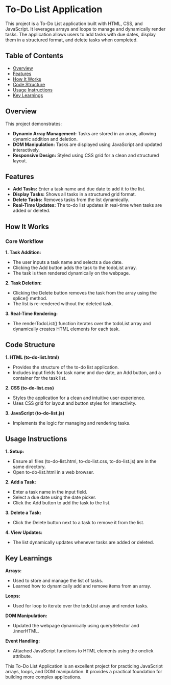 # To-Do List Application

This project is a To-Do List application built with HTML, CSS, and JavaScript. It leverages arrays and loops to manage and dynamically render tasks. The application allows users to add tasks with due dates, display them in a structured format, and delete tasks when completed.

## Table of Contents

- [Overview](#overview)
- [Features](#features)
- [How It Works](#how-it-works)
- [Code Structure](#code-structure)
- [Usage Instructions](#usage-instructions)
- [Key Learnings](#key-learnings)

## Overview

This project demonstrates:

- **Dynamic Array Management:** Tasks are stored in an array, allowing dynamic addition and deletion.
- **DOM Manipulation:** Tasks are displayed using JavaScript and updated interactively.
- **Responsive Design:** Styled using CSS grid for a clean and structured layout.

## Features

- **Add Tasks:** Enter a task name and due date to add it to the list.
- **Display Tasks:** Shows all tasks in a structured grid format.
- **Delete Tasks:** Removes tasks from the list dynamically.
- **Real-Time Updates:** The to-do list updates in real-time when tasks are added or deleted.

## How It Works

### Core Workflow

**1. Task Addition:**

- The user inputs a task name and selects a due date.
- Clicking the Add button adds the task to the todoList array.
- The task is then rendered dynamically on the webpage.

**2. Task Deletion:**

- Clicking the Delete button removes the task from the array using the splice() method.
- The list is re-rendered without the deleted task.

**3. Real-Time Rendering:**

- The renderTodoList() function iterates over the todoList array and dynamically creates HTML elements for each task.

## Code Structure

**1. HTML (to-do-list.html)**

- Provides the structure of the to-do list application.
- Includes input fields for task name and due date, an Add button, and a container for the task list.

**2. CSS (to-do-list.css)**

- Styles the application for a clean and intuitive user experience.
- Uses CSS grid for layout and button styles for interactivity.

**3. JavaScript (to-do-list.js)**

- Implements the logic for managing and rendering tasks.

## Usage Instructions

**1. Setup:**

- Ensure all files (to-do-list.html, to-do-list.css, to-do-list.js) are in the same directory.
- Open to-do-list.html in a web browser.

**2. Add a Task:**

- Enter a task name in the input field.
- Select a due date using the date picker.
- Click the Add button to add the task to the list.

**3. Delete a Task:**

- Click the Delete button next to a task to remove it from the list.

**4. View Updates:**

- The list dynamically updates whenever tasks are added or deleted.

## Key Learnings

**Arrays:**

- Used to store and manage the list of tasks.
- Learned how to dynamically add and remove items from an array.

**Loops:**

- Used for loop to iterate over the todoList array and render tasks.

**DOM Manipulation:**

- Updated the webpage dynamically using querySelector and .innerHTML.

**Event Handling:**

- Attached JavaScript functions to HTML elements using the onclick attribute.

This To-Do List Application is an excellent project for practicing JavaScript arrays, loops, and DOM manipulation. It provides a practical foundation for building more complex applications.
